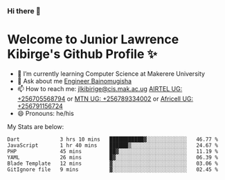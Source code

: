 ### Hi there 👋 
# Welcome to Junior Lawrence Kibirge's Github Profile ✨
 
<!--
**juniorkibirige/juniorkibirige** is a ✨ _special_ ✨ repository because its `README.md` (this file) appears on your GitHub profile.

Here are some ideas to get you started:

- 🔭 I’m currently working on ...
- 🌱 I’m currently learning ...
- 👯 I’m looking to collaborate on ...
- 🤔 I’m looking for help with ...
- 💬 Ask me about ...
- 📫 How to reach me: ...
- 😄 Pronouns: ...
- ⚡ Fun fact: ...
-->
- 🌱 I’m currently learning Computer Science at Makerere University
- 💬 Ask about me [Engineer Bainomugisha](mailto:baino@mak.ac.ug)
- 📫 How to reach me: [jlkibirige@cis.mak.ac.ug](mailto:jlkibirige@cis.mak.ac.ug) [AIRTEL UG: +256705568794](tel:+256705568794) or [MTN UG: +256789334002](tel:+256789334002) or [Africell UG: +256791156724](tel:+256791156724)
- 😄 Pronouns: he/his

My Stats are below:

<!--START_SECTION:waka-->

```text
Dart             3 hrs 10 mins   ███████████▓░░░░░░░░░░░░░   46.77 %
JavaScript       1 hr 40 mins    ██████▒░░░░░░░░░░░░░░░░░░   24.67 %
PHP              45 mins         ██▓░░░░░░░░░░░░░░░░░░░░░░   11.19 %
YAML             26 mins         █▓░░░░░░░░░░░░░░░░░░░░░░░   06.39 %
Blade Template   12 mins         ▓░░░░░░░░░░░░░░░░░░░░░░░░   03.06 %
GitIgnore file   9 mins          ▓░░░░░░░░░░░░░░░░░░░░░░░░   02.45 %
```

<!--END_SECTION:waka-->
